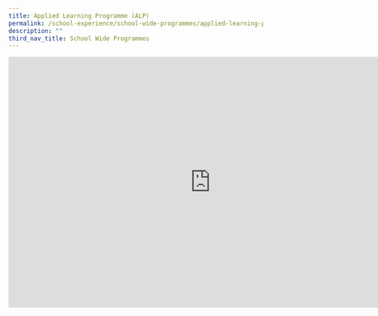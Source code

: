 ```yaml
---
title: Applied Learning Programme (ALP)
permalink: /school-experience/school-wide-programmes/applied-learning-programme-alp/
description: ""
third_nav_title: School Wide Programmes
---
```

<iframe src="https://docs.google.com/presentation/d/e/2PACX-1vQZKEQah2cyPcnM2_BpSjV7SfNZvh3ZdEjrAIq1I_6UAD17ISeHII6nmAvOwFZEyiwP_SMzB4U8Nibr/embed?start=false&amp;loop=false&amp;delayms=3000" frameborder="0" width="800" height="498" allowfullscreen="true"></iframe>